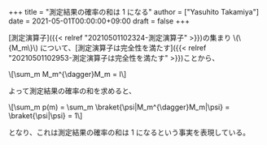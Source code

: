 +++
title = "測定結果の確率の和は 1 になる"
author = ["Yasuhito Takamiya"]
date = 2021-05-01T00:00:00+09:00
draft = false
+++

[測定演算子]({{< relref "20210501102324-測定演算子" >}})の集まり \\(\\{M\_m\\}\\) について、[測定演算子は完全性を満たす]({{< relref "20210501102953-測定演算子は完全性を満たす" >}})ことから、

\\[\sum\_m M\_m^{\dagger}M\_m = I\\]

よって測定結果の確率の和を求めると、

\\[\sum\_m p(m) = \sum\_m \braket{\psi|M\_m^{\dagger}M\_m|\psi} = \braket{\psi|\psi} = 1\\]

となり、これは測定結果の確率の和は 1 になるという事実を表現している。
